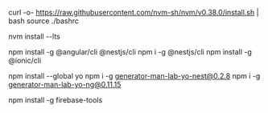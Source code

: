 curl -o- https://raw.githubusercontent.com/nvm-sh/nvm/v0.38.0/install.sh | bash
source ./bashrc

nvm install --lts



npm install -g @angular/cli @nestjs/cli
npm i -g @nestjs/cli
npm install -g @ionic/cli


npm install --global yo
npm i -g generator-man-lab-yo-nest@0.2.8
npm i -g generator-man-lab-yo-ng@0.11.15
 
npm install -g firebase-tools

